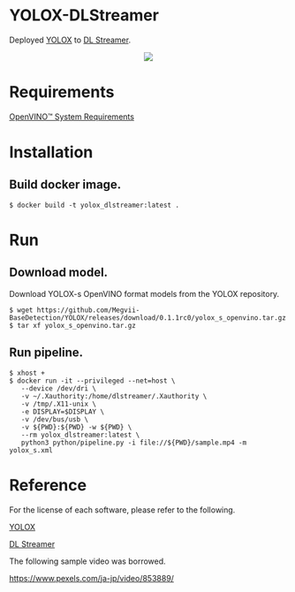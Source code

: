 # YOLOX-DLStreamer

Deployed [YOLOX](https://github.com/Megvii-BaseDetection/YOLOX) to [DL Streamer](https://github.com/openvinotoolkit/dlstreamer_gst).

<div align="center"><img src="sample.gif"/></div>

# Requirements

[OpenVINO™ System Requirements](https://www.intel.com/content/www/us/en/developer/tools/openvino-toolkit/system-requirements.html)

# Installation

## Build docker image.

```
$ docker build -t yolox_dlstreamer:latest .
```

# Run

## Download model.

Download YOLOX-s OpenVINO format models from the YOLOX repository.

```
$ wget https://github.com/Megvii-BaseDetection/YOLOX/releases/download/0.1.1rc0/yolox_s_openvino.tar.gz
$ tar xf yolox_s_openvino.tar.gz
```

## Run pipeline.

```
$ xhost +
$ docker run -it --privileged --net=host \
   --device /dev/dri \
   -v ~/.Xauthority:/home/dlstreamer/.Xauthority \
   -v /tmp/.X11-unix \
   -e DISPLAY=$DISPLAY \
   -v /dev/bus/usb \
   -v ${PWD}:${PWD} -w ${PWD} \
   --rm yolox_dlstreamer:latest \
   python3 python/pipeline.py -i file://${PWD}/sample.mp4 -m yolox_s.xml
```

# Reference

For the license of each software, please refer to the following.

[YOLOX](https://github.com/Megvii-BaseDetection/YOLOX/blob/main/LICENSE)

[DL Streamer](https://github.com/dlstreamer/dlstreamer/blob/master/LICENSE)

The following sample video was borrowed.

https://www.pexels.com/ja-jp/video/853889/
